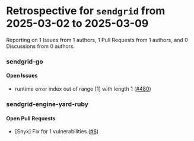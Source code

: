# Retrospective for `sendgrid` from 2025-03-02 to 2025-03-09

Reporting on 1 Issues from 1 authors, 1 Pull Requests from 1 authors, and 0 Discussions from 0 authors.


### sendgrid-go

#### Open Issues

- runtime error index out of range [1] with length 1 ([#480](https://github.com/sendgrid/sendgrid-go/issues/480))

### sendgrid-engine-yard-ruby

#### Open Pull Requests

- [Snyk] Fix for 1 vulnerabilities ([#8](https://github.com/sendgrid/sendgrid-engine-yard-ruby/pull/8))